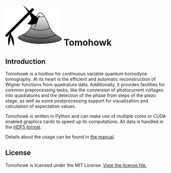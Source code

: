 # ![tomohowk logo](./doc/logo_cropped.png) Tomohowk
## Introduction

Tomohowk is a toolbox for continuous variable quantum homodyne tomography.
At its heart is the efficient and automatic reconstruction of Wigner functions from quadrature data.
Additionally, it provides facilities for common preprocessing tasks, like the conversion of photocurrent voltages into quadratures and the detection of the phase from steps of the piezo stage, as well as some postprocessing support for visualization and calculation of expectation values.

Tomohowk is written in Python and can make use of multiple cores or CUDA enabled graphics cards to speed up its computations.
All data is handled in the [HDF5 format](https://www.hdfgroup.org/HDF5/).

Details about the usage can be found in [the manual](./doc/manual.pdf).

## License
Tomohowk is licensed under the MIT License. [View the license file.](./LICENSE)
